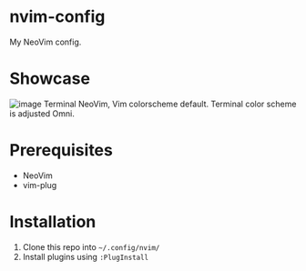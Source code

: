 # nvim-config
My NeoVim config.

# Showcase
![image](https://user-images.githubusercontent.com/40383042/125175499-3199b880-e1ff-11eb-83b1-ff85bb2f0390.png)
Terminal NeoVim, Vim colorscheme default. Terminal color scheme is adjusted Omni.

# Prerequisites
- NeoVim
- vim-plug

# Installation
1. Clone this repo into `~/.config/nvim/`
2. Install plugins using `:PlugInstall` 
